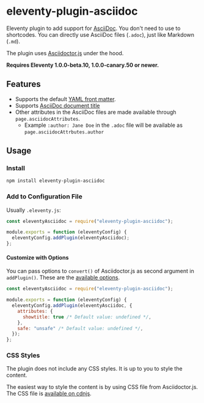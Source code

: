 # eleventy-plugin-asciidoc

Eleventy plugin to add support for [AsciiDoc](https://asciidoc.org/). You don't need to use to shortcodes. You can directly use AsciiDoc files (`.adoc`), just like Markdown (`.md`).

The plugin uses [Asciidoctor.js](https://docs.asciidoctor.org/asciidoctor.js) under the hood.

**Requires Eleventy 1.0.0-beta.10, 1.0.0-canary.50 or newer.**

## Features

- Supports the default [YAML front matter](https://www.11ty.dev/docs/data-frontmatter/).
- Supports [AsciiDoc document title](https://docs.asciidoctor.org/asciidoc/latest/document/title/#title-syntax)
- Other attributes in the AsciiDoc files are made available through `page.asciidocAttributes`.
  - Example `:author: Jane Doe` in the `.adoc` file will be available as `page.asciidocAttrbutes.author`

## Usage

### Install

```sh
npm install eleventy-plugin-asciidoc
```

### Add to Configuration File

Usually `.eleventy.js`:

```js
const eleventyAsciidoc = require("eleventy-plugin-asciidoc");

module.exports = function (eleventyConfig) {
  eleventyConfig.addPlugin(eleventyAsciidoc);
};
```

#### Customize with Options

You can pass options to `convert()` of Asciidoctor.js as second argument in `addPlugin()`. These are the [available options](https://docs.asciidoctor.org/asciidoctor.js/latest/processor/convert-options/).

```js
const eleventyAsciidoc = require("eleventy-plugin-asciidoc");

module.exports = function (eleventyConfig) {
  eleventyConfig.addPlugin(eleventyAsciidoc, {
    attributes: {
      showtitle: true /* Default value: undefined */,
    },
    safe: "unsafe" /* Default value: undefined */,
  });
};
```

### CSS Styles

The plugin does not include any CSS styles. It is up to you to style the content.

The easiest way to style the content is by using CSS file from Asciidoctor.js. The CSS file is [available on cdnjs](https://cdnjs.com/libraries/asciidoctor.js).
